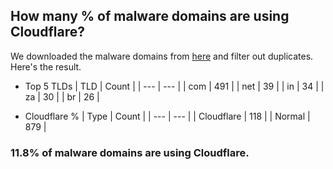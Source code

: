 ## How many % of malware domains are using Cloudflare?


We downloaded the malware domains from [here](https://urlhaus.abuse.ch) and filter out duplicates.
Here's the result.


[//]: # (start replacement)


- Top 5 TLDs
| TLD | Count |
| --- | --- |
| com | 491 |
| net | 39 |
| in | 34 |
| za | 30 |
| br | 26 |


- Cloudflare %
| Type | Count |
| --- | --- |
| Cloudflare | 118 |
| Normal | 879 |


### 11.8% of malware domains are using Cloudflare.